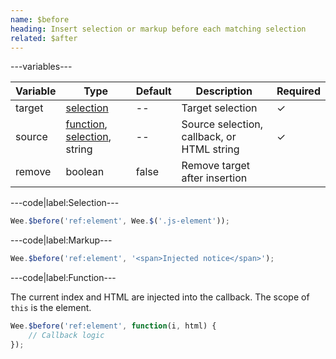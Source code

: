 ```yaml
---
name: $before
heading: Insert selection or markup before each matching selection
related: $after
---
```


---variables---

| Variable | Type | Default | Description | Required |
| -- | -- | -- | -- | -- |
| target | [selection](/script#selection) | -- | Target selection | ✓ |
| source | [function](/script/#functions), [selection](/script#selection), string | -- | Source selection, callback, or HTML string | ✓ |
| remove | boolean | false | Remove target after insertion ||

---code|label:Selection---

```javascript
Wee.$before('ref:element', Wee.$('.js-element'));
```

---code|label:Markup---

```javascript
Wee.$before('ref:element', '<span>Injected notice</span>');
```

---code|label:Function---

The current index and HTML are injected into the callback. The scope of ```this``` is the element.

```javascript
Wee.$before('ref:element', function(i, html) {
    // Callback logic
});
```